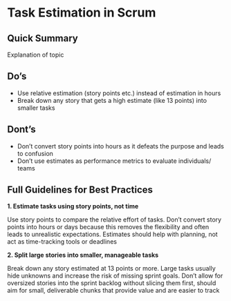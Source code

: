# Task Estimation in Scrum

## Quick Summary

Explanation of topic

## Do’s
- Use relative estimation (story points etc.) instead of estimation in hours
- Break down any story that gets a high estimate (like 13 points) into smaller tasks

## Dont’s
- Don’t convert story points into hours as it defeats the purpose and leads to confusion
- Don’t use estimates as performance metrics to evaluate individuals/ teams

## Full Guidelines for Best Practices

**1. Estimate tasks using story points, not time**

Use story points to compare the relative effort of tasks. Don’t convert story points into hours or days because this removes the flexibility and often leads to unrealistic expectations. Estimates should help with planning, not act as time-tracking tools or deadlines

**2. Split large stories into smaller, manageable tasks**

Break down any story estimated at 13 points or more. Large tasks usually hide unknowns and increase the risk of missing sprint goals. Don’t allow for oversized stories into the sprint backlog without slicing them first, should aim for small, deliverable chunks that provide value and are easier to track
